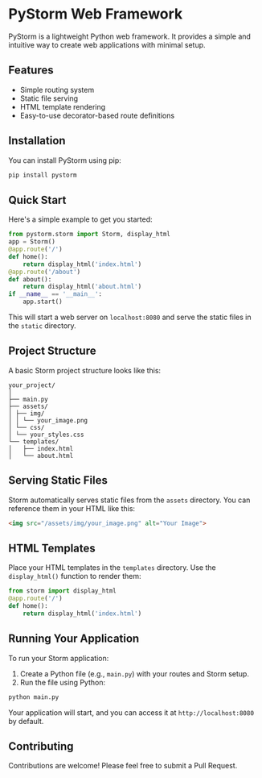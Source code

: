 # PyStorm Web Framework

PyStorm is a lightweight Python web framework. It provides a simple and intuitive way to create web applications with minimal setup.

## Features

- Simple routing system
- Static file serving
- HTML template rendering
- Easy-to-use decorator-based route definitions

## Installation

You can install PyStorm using pip:

```bash
pip install pystorm
```

## Quick Start

Here's a simple example to get you started:

```python
from pystorm.storm import Storm, display_html
app = Storm()
@app.route('/')
def home():
    return display_html('index.html')
@app.route('/about')
def about():
    return display_html('about.html')
if __name__ == '__main__':
    app.start()
```

This will start a web server on `localhost:8080` and serve the static files in the `static` directory.

## Project Structure

A basic Storm project structure looks like this:

```text
your_project/
│
├── main.py
├── assets/
│ ├── img/
│ │ └── your_image.png
│ └── css/
│ └── your_styles.css
└── templates/
│   ├── index.html
│   └── about.html
```

## Serving Static Files

Storm automatically serves static files from the `assets` directory. You can reference them in your HTML like this:

```html
<img src="/assets/img/your_image.png" alt="Your Image">
```

## HTML Templates

Place your HTML templates in the `templates` directory. Use the `display_html()` function to render them:

```python
from storm import display_html
@app.route('/')
def home():
    return display_html('index.html')
```

## Running Your Application

To run your Storm application:

1. Create a Python file (e.g., `main.py`) with your routes and Storm setup.
2. Run the file using Python:

```bash
python main.py
```

Your application will start, and you can access it at `http://localhost:8080` by default.

## Contributing

Contributions are welcome! Please feel free to submit a Pull Request.
